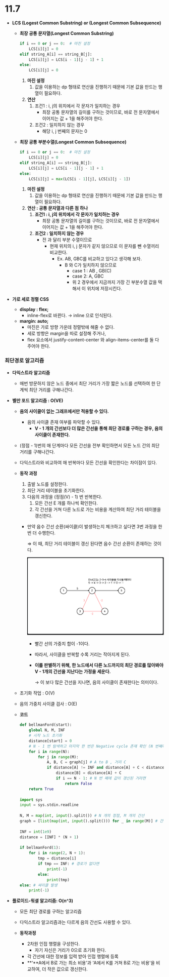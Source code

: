# 11.7

- **LCS (Logest Common Substring) or (Longest Common Subsequence)**
    - **최장 공통 문자열(Longest Common Substring)**
      
        ```python
        if i == 0 or j == 0:  # 마진 설정
        	LCS[i][j] = 0
        elif string_A[i] == string_B[j]:
        	LCS[i][j] = LCS[i - 1][j - 1] + 1
        else:
        	LCS[i][j] = 0
        ```
        
        1. **마진 설정**
            1. 값을 이용하는 dp 형태로 연산을 진행하기 때문에 기본 값을 만드는 행열이 필요하다.
        2. **연산**
            1. 조건1 : i, j의 위치에서 각 문자가 일치하는 경우
                - 최장 공통 문자열의 길이를 구하는 것이므로, 바로 전 문자열에서 이어지는 값 + 1을 해주어야 한다.
            2. 조건2 : 일치하지 않는 경우
                - 해당 i, j 번째의 문자는 0
    - **최장 공통 부분수열(Longest Common Subsequence)**
      
        ```python
        if i == 0 or j == 0:  # 마진 설정
        	LCS[i][j] = 0
        elif string_A[i] == string_B[j]:
        	LCS[i][j] = LCS[i - 1][j - 1] + 1
        else:
        	LCS[i][j] = max(LCS[i - 1][j], LCS[i][j - 1])
        ```
        
        1. **마진 설정**
            1. 값을 이용하는 dp 형태로 연산을 진행하기 때문에 기본 값을 만드는 행열이 필요하다.
        2. **연산 : 공통 문자열과 다른 점 하나**
            1. **조건1 : i, j의 위치에서 각 문자가 일치하는 경우**
                - 최장 공통 문자열의 길이를 구하는 것이므로, 바로 전 문자열에서 이어지는 값 + 1을 해주어야 한다.
            2. **조건2 : 일치하지 않는 경우**
                - 전 과 달리 부분 수열이므로
                    - 현재 위치의 i, j 문자가 같지 않으므로 이 문자를 뺀 수열끼리 비교한다.
                        - Ex. AB, GBC를 비교하고 있다고 생각해 보자.
                            - B 와  C가 일치하지 않으므로
                                - case 1 : AB , GB(C)
                                - case 2: A, GBC
                                - 위 2 경우에서 지금까지 가장 긴 부분수열 값을 택해서 이 위치에 저장시킨다.

- **가로 세로 정렬 CSS**
    - **display : flex;**
        - inline-flex로 바뀐다. → inline 으로 인식된다.
    - **margin: auto;**
        - 마진은 가로 방향 가운데 정렬밖에 해줄 수 없다.
        - 세로 방향은 margin을 따로 설정해 주거나,
        - flex 요소에서 justify-content-center 와 align-items-center를 둘 다 주어야 한다.

### 최단경로 알고리즘

- **다익스트라 알고리즘**
    - 매번 방문하지 않은 노드 중에서 최단 거리가 가장 짧은 노드를 선택하여 한 단계씩 최단 거리를 구해나간다.

- **벨만 포드 알고리즘 : O(VE)**
    - **음의 사이클이 없는 그래프에서만 적용할 수 있다.**
        - 음의 사이클 존재 여부를 파악할 수 있다.
            - **V - 1 개의 간선보다 더 많은 간선을 통해 최단 경로를 구하는 경우, 음의 사이클이 존재한다.**
    - (정점 - 1)번의 매 단계마다 모든 간선을 전부 확인하면서 모든 노드 간의 최단 거리를 구해나간다.
    - 다익스트라와 비교하여 매 반복마다 모든 간선을 확인한다는 차이점이 있다.
    
    - **동작 과정**
        1. 출발 노드를 설정한다.
        2. 최단 거리 테이블을 초기화한다.
        3. 다음의 과정을 (정점(V) - 1) 번 반복한다.
            1. 모든 간선 E 개를 하나씩 확인한다.
            2. 각 간선을 거쳐 다른 노드로 가는 비용을 계산하여 최단 거리 테이블을 갱신한다.
        - 만약 음수 간선 순환(싸이클)이 발생하는지 체크하고 싶다면 3번 과정을 한번 더 수행한다.
          
            ⇒ 이 때, 최단 거리 테이블이 갱신 된다면 음수 간선 순환이 존재하는 것이다.
            
            ![Untitled](./11.7/Untitled.png)
            
            - 빨간 선의 가중치 합이 -1이다.
            - 따라서, 사이클을 반복할 수록 거리는 작아지게 된다.
            - **이를 판별하기 위해, 한 노드에서 다른 노드까지의 최단 경로를 많아봐야 V - 1개의 간선을 지난다는 가정을 세운다.**
              
                → 이 보다 많은 간선을 지나면, 음의 사이클이 존재한다는 의미이다.
                
    
    - 초기화 작업 : O(V)
    - 음의 가중치 사이클 검사 : O(E)
    - **코드**
      
        ```python
        def bellmanFord(start):
            global N, M, INF
            # 시작 노드 초기화
            distance[start] = 0
            # N - 1 번 탐색하고 마지막 한 번은 Negative cycle 존재 확인 (N 번째에도 갱신된다면 음수 사이클임)
            for i in range(N):
                for j in range(M):
                    A, B, C = graph[j] # A to B , 거리 C
                    if distance[A] != INF and distance[A] + C < distance[B]:
                        distance[B] = distance[A] + C
                        if i == N - 1: # N 번 째에 값이 갱신된 거라면
                            return False
            return True
        
        import sys
        input = sys.stdin.readline
        
        N, M = map(int, input().split()) # N 개의 정점, M 개의 간선
        graph = [list(map(int, input().split())) for _ in range(M)] # 간선 정보
        
        INF = int(1e9)
        distance = [INF] * (N + 1)
        
        if bellmanFord(1):
            for i in range(2, N + 1):
                tmp = distance[i]
                if tmp == INF: # 경로가 없다면
                    print(-1)
                else:
                    print(tmp)
        else: # 싸이클 발생
            print(-1)
        ```
        

- **플로이드-워셜 알고리즘: O(n^3)**
    - 모든 최단 경로를 구하는 알고리즘
    - 다익스트라 알고리즘과는 다르게 음의 간선도 사용할 수 있다.
    
    - **동작과정**
        - 2차원 인접 행렬을 구성한다.
            - 자기 자신은 거리가 0으로 초기화 한다.
        - 각 간선에 대한 정보를 입력 받아 인접 행렬에 등록
        - **‘**A에서 B로 가는 최소 비용'과 ‘A에서 K를 거쳐 B로 가는 비용'을 비교하여, 더 작은 값으로 갱신한다.